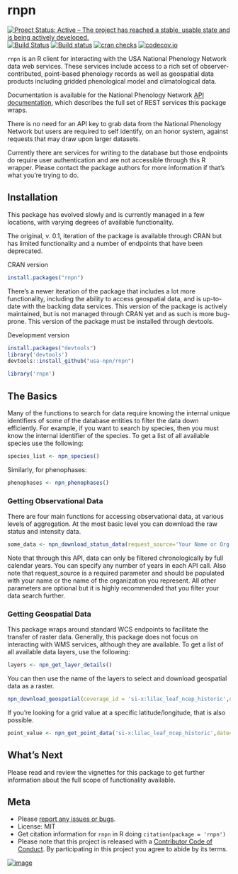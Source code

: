 
# rnpn



[![Proect Status: Active – The project has reached a stable, usable state and is being actively developed.](http://www.repostatus.org/badges/latest/active.svg)](http://www.repostatus.org/#active)
[![Build Status](https://api.travis-ci.org/ropensci/rnpn.png)](https://travis-ci.org/ropensci/rnpn)
[![Build status](https://ci.appveyor.com/api/projects/status/es65utr5jmfmcsrg/branch/master)](https://ci.appveyor.com/project/sckott/rnpn/branch/master)
[![cran checks](https://cranchecks.info/badges/worst/rnpn)](https://cranchecks.info/pkgs/rnpn)
[![codecov.io](https://codecov.io/github/ropensci/rnpn/coverage.svg?branch=master)](https://codecov.io/github/ropensci/rnpn?branch=master)

`rnpn` is an R client for interacting with the USA National Phenology
Network data web services. These services include access to a rich set
of observer-contributed, point-based phenology records as well as
geospatial data products including gridded phenological model and
climatological data.

Documentation is available for the National Phenology Network [API
documentation](https://docs.google.com/document/d/1yNjupricKOAXn6tY1sI7-EwkcfwdGUZ7lxYv7fcPjO8/edit?hl=en_US),
which describes the full set of REST services this package wraps.

There is no need for an API key to grab data from the National Phenology
Network but users are required to self identify, on an honor system,
against requests that may draw upon larger datasets.

Currently there are services for writing to the database but those
endpoints do require user authentication and are not accessible through
this R wrapper. Please contact the package authors for more information
if that’s what you’re trying to do.

## Installation

This package has evolved slowly and is currently managed in a few
locations, with varying degrees of available functionality.

The original, v. 0.1, iteration of the package is available through CRAN
but has limited functionality and a number of endpoints that have been
deprecated.

CRAN version

``` r
install.packages("rnpn")
```

There’s a newer iteration of the package that includes a lot more
functionality, including the ability to access geospatial data, and is
up-to-date with the backing data services. This version of the package
is actively maintained, but is not managed through CRAN yet and as such
is more bug-prone. This version of the package must be installed through
devtools.

Development version

``` r
install.packages("devtools")
library('devtools')
devtools::install_github("usa-npn/rnpn")
```

``` r
library('rnpn')
```

## The Basics

Many of the functions to search for data require knowing the internal
unique identifiers of some of the database entities to filter the data
down efficiently. For example, if you want to search by species, then
you must know the internal identifier of the species. To get a list of
all available species use the following:

``` r
species_list <- npn_species()
```

Similarly, for phenophases:

``` r
phenophases <- npn_phenophases()
```

### Getting Observational Data

There are four main functions for accessing observational data, at
various levels of aggregation. At the most basic level you can download
the raw status and intensity data.

``` r
some_data <- npn_download_status_data(request_source='Your Name or Org Here',years=c(2015),species_id=c(35),states=c('AZ','IL'))
```

Note that through this API, data can only be filtered chronologically by
full calendar years. You can specify any number of years in each API
call. Also note that request\_source is a required parameter and should
be populated with your name or the name of the organization you
represent. All other parameters are optional but it is highly
recommended that you filter your data search further.

### Getting Geospatial Data

This package wraps around standard WCS endpoints to facilitate the
transfer of raster data. Generally, this package does not focus on
interacting with WMS services, although they are available. To get a
list of all available data layers, use the following:

``` r
layers <- npn_get_layer_details()
```

You can then use the name of the layers to select and download
geospatial data as a raster.

``` r
npn_download_geospatial(coverage_id = 'si-x:lilac_leaf_ncep_historic',date='2016-12-31',format='geotiff',output_path='./six-test-raster.tiff')
```

If you’re looking for a grid value at a specific latitude/longitude,
that is also possible.

``` r
point_value <- npn_get_point_data('si-x:lilac_leaf_ncep_historic',date='2016-12-31',lat=38.5,long=-110.7)
```

## What’s Next

Please read and review the vignettes for this package to get further
information about the full scope of functionality available.

## Meta

  - Please [report any issues or
    bugs](https://github.com/ropensci/rnpn/issues).
  - License: MIT
  - Get citation information for `rnpn` in R doing `citation(package =
    'rnpn')`
  - Please note that this project is released with a [Contributor Code
    of Conduct](CONDUCT.md). By participating in this project you agree
    to abide by its terms.

[![image](http://ropensci.org/public_images/github_footer.png)](http://ropensci.org)
